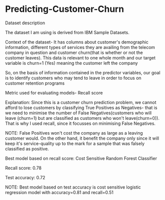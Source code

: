 # Predicting-Customer-Churn

Dataset description

The dataset I am using is derived from IBM Sample Datasets.

Context of the dataset- It has columns about customer's demographic information, different types of services they are availing from the telecom company in question and customer churn(that is whether or not the customer leaves). This data is relevant to one whole month and our target variable is churn=1 (Yes) meaning the customer left the company

So, on the basis of information contained in the predictor variables, our goal is to identify customers who may tend to leave in order to focus on customer retention programs

Metric used for evaluating models- Recall score

Explanation: Since this is a customer churn prediction problem, we cannot afford to lose customers by classifying True Positives as Negatives- that is we need to minimise the number of False Negatives(customers who will leave (churn=1) but are classified as customers who won't leave(churn=0)). That is why I used recall, since it focusses on minimising False Negatives.

NOTE: False Positives won't cost the company as large as a leaving customer would. On the other hand, it benefit the company only since it will keep it's service-quality up to the mark for a sample that was falsely classified as positive.

Best model based on recall score: Cost Sensitive Random Forest Classifier

Recall score: 0.78

Test accuracy: 0.72

NOTE: Best model based on test accuracy is cost sensitive logistic regression model with accuracy=0.81 and recall=0.51
